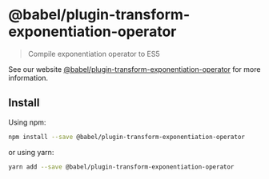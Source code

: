 # @babel/plugin-transform-exponentiation-operator

> Compile exponentiation operator to ES5

See our website [@babel/plugin-transform-exponentiation-operator](https://new.babeljs.io/docs/en/next/babel-plugin-transform-exponentiation-operator.html) for more information.

## Install

Using npm:

```sh
npm install --save @babel/plugin-transform-exponentiation-operator
```

or using yarn:

```sh
yarn add --save @babel/plugin-transform-exponentiation-operator
```
